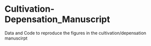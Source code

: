 # Cultivation-Depensation_Manuscript
Data and Code to reproduce the figures in the cultivation/depensation manuscirpt
